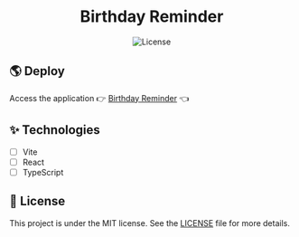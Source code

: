 <h1 align="center">
  Birthday Reminder
</h1>

<p align="center">
  <img alt="License" src="https://img.shields.io/static/v1?label=license&message=MIT&color=f06595&labelColor=0A1033"> 
</p>

## 🌎 Deploy

Access the application 👉 [Birthday Reminder](https://react-birthday-reminder-zeta.vercel.app/) 👈

## ✨ Technologies

- [ ] Vite
- [ ] React
- [ ] TypeScript

## 📄 License

This project is under the MIT license. See the [LICENSE](LICENSE.md) file for more details.

<br />
